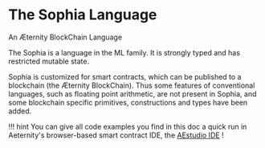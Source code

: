 # The Sophia Language

An Æternity BlockChain Language

The Sophia is a language in the ML family. It is strongly typed and has
restricted mutable state.

Sophia is customized for smart contracts, which can be published
to a blockchain (the Æternity BlockChain). Thus some features of conventional
languages, such as floating point arithmetic, are not present in Sophia, and
some blockchain specific primitives, constructions and types have been added.

!!! hint
    You can give all code examples you find in this doc a quick run in Aeternity's browser-based smart contract IDE, the [AEstudio IDE](https://studio.aepps.com/) !